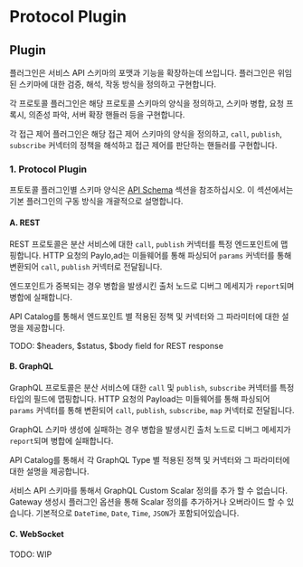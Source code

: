 # Protocol Plugin

## Plugin

플러그인은 서비스 API 스키마의 포맷과 기능을 확장하는데 쓰입니다. 플러그인은 위임된 스키마에 대한 검증, 해석, 작동 방식을 정의하고 구현합니다.

각 프로토콜 플러그인은 해당 프로토콜 스키마의 양식을 정의하고, 스키마 병합, 요청 프록시, 의존성 파악, 서버 확장 핸들러 등을 구현합니다.

각 접근 제어 플러그인은 해당 접근 제어 스키마의 양식을 정의하고, `call`, `publish`, `subscribe` 커넥터의 정책을 해석하고 접근 제어를 판단하는 핸들러를 구현합니다.

### 1. Protocol Plugin

프토토콜 플러그인별 스키마 양식은 [API Schema](../api-gateway.md#1-api-schema) 섹션을 참조하십시오. 이 섹션에서는 기본 플러그인의 구동 방식을 개괄적으로 설명합니다.

#### A. REST

REST 프로토콜은 분산 서비스에 대한 `call`, `publish` 커넥터를 특정 엔드포인트에 맵핑합니다. HTTP 요청의 Paylo,ad는 미들웨어를 통해 파싱되어 `params` 커넥터를 통해 변환되어 `call`, `publish` 커넥터로 전달됩니다.

엔드포인트가 중복되는 경우 병합을 발생시킨 출처 노드로 디버그 메세지가 `report`되며 병합에 실패합니다.

API Catalog를 통해서 엔드포인트 별 적용된 정책 및 커넥터와 그 파라미터에 대한 설명을 제공합니다.

TODO: $headers, $status, $body field for REST response

#### B. GraphQL

GraphQL 프로토콜은 분산 서비스에 대한 `call` 및 `publish`, `subscribe` 커넥터를 특정 타입의 필드에 맵핑합니다. HTTP 요청의 Payload는 미들웨어를 통해 파싱되어 `params` 커넥터를 통해 변환되어 `call`, `publish`, `subscribe`, `map` 커넥터로 전달됩니다.

GraphQL 스키마 생성에 실패하는 경우 병합을 발생시킨 출처 노드로 디버그 메세지가 `report`되며 병합에 실패합니다.

API Catalog를 통해서 각 GraphQL Type 별 적용된 정책 및 커넥터와 그 파라미터에 대한 설명을 제공합니다.

서비스 API 스키마를 통해서 GraphQL Custom Scalar 정의를 추가 할 수 없습니다. Gateway 생성시 플러그인 옵션을 통해 Scalar 정의를 추가하거나 오버라이드 할 수 있습니다. 기본적으로 `DateTime`, `Date`, `Time`, `JSON`가 포함되어있습니다.

#### C. WebSocket

TODO: WIP



### 

